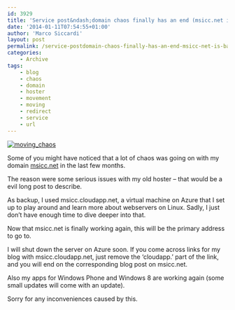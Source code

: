 ```yaml
---
id: 3929
title: 'Service post&ndash;domain chaos finally has an end (msicc.net is back)'
date: '2014-01-11T07:54:55+01:00'
author: 'Marco Siccardi'
layout: post
permalink: /service-postdomain-chaos-finally-has-an-end-msicc-net-is-back/
categories:
    - Archive
tags:
    - blog
    - chaos
    - domain
    - hoster
    - movement
    - moving
    - redirect
    - service
    - url
---
```


[![moving_chaos](/assets/img/2014/01/moving_chaos_thumb.jpg "moving_chaos")](/assets/img/2014/01/moving_chaos.jpg)

Some of you might have noticed that a lot of chaos was going on with my domain [msicc.net](http://msicc.net/) in the last few months.

The reason were some serious issues with my old hoster – that would be a evil long post to describe.

As backup, I used msicc.cloudapp.net, a virtual machine on Azure that I set up to play around and learn more about webservers on Linux. Sadly, I just don’t have enough time to dive deeper into that.

Now that msicc.net is finally working again, this will be the primary address to go to.

I will shut down the server on Azure soon. If you come across links for my blog with msicc.cloudapp.net, just remove the ‘cloudapp.’ part of the link, and you will end on the corresponding blog post on msicc.net.

Also my apps for Windows Phone and Windows 8 are working again (some small updates will come with an update).

Sorry for any inconveniences caused by this.